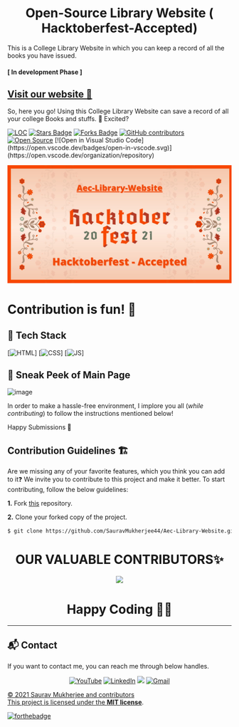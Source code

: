<h1 align="center">Open-Source Library Website ( Hacktoberfest-Accepted)</h1>

This is a College Library Website in which you can keep a record of all the books you have issued. 
<h4>[ In development Phase ]</h4>
<h2> 
<a href="https://sauravmukherjee44.github.io/Aec-Library-Website/" target="_blank">Visit our website 🚀</a>
</h2> 

So, here you go! Using this College Library Website can save a record of all your college Books and stuffs. 🤩 Excited?
<div align="left">
<a href="https://github.com/SauravMukherjee44/Aec-Library-Website"><img src="https://sloc.xyz/github/SauravMukherjee44/Aec-Library-Website" alt="LOC"/></a>
<a href="https://github.com/SauravMukherjee44/Aec-Library-Website"><img src="https://img.shields.io/github/stars/SauravMukherjee44/Aec-Library-Website" alt="Stars Badge"/></a>
<a href="https://github.com/SauravMukherjee44/Aec-Library-Website/network/members"><img src="https://img.shields.io/github/forks/SauravMukherjee44/Aec-Library-Website" alt="Forks Badge"/></a>
<a href="https://github.com/SauravMukherjee44/Aec-Library-Website/graphs/contributors"><img alt="GitHub contributors" src="https://img.shields.io/github/contributors/SauravMukherjee44/Aec-Library-Website?color=2b9348"></a>
<a href="https://github.com/SauravMukherjee44/Aec-Library-Website"><img src="https://badges.frapsoft.com/os/v2/open-source.svg" alt="Open Source"/></a>
[![Open in Visual Studio Code](https://open.vscode.dev/badges/open-in-vscode.svg)](https://open.vscode.dev/organization/repository)
</div>


![image](https://github.com/SauravMukherjee44/Aec-Library-Website/blob/35d1c25fa8a5e856c0b03e79ac243d6c559d0710/images/Hacktoberfest%20-%20Accepted.png)

# Contribution is fun! 🧡

## 📌 Tech Stack
[![HTML](https://img.shields.io/badge/html5%20-%23E34F26.svg?&style=for-the-badge&logo=html5&logoColor=white)]
[![CSS](https://img.shields.io/badge/css3%20-%231572B6.svg?&style=for-the-badge&logo=css3&logoColor=white)]
[![JS](https://img.shields.io/badge/javascript%20-%23323330.svg?&style=for-the-badge&logo=javascript&logoColor=%23F7DF1E)]

## 📌 Sneak Peek of Main Page
![image](https://github.com/SauravMukherjee44/Aec-Library-Website/blob/7cf3bafebd9e1a6d6fa95f40822cbcdd28a4005b/assets/images/aec.PNG)

In order to make a hassle-free environment, I implore you all (_while contributing_) to follow the instructions mentioned below!

Happy Submissions :slightly_smiling_face:

## Contribution Guidelines 🏗

Are we missing any of your favorite features, which you think you can add to it❓ We invite you to contribute to this project and make it better. 
To start contributing, follow the below guidelines: 

**1.**  Fork [this](https://github.com/SauravMukherjee44/Aec-Library-Website) repository.

**2.**  Clone your forked copy of the project.

```bash
$ git clone https://github.com/SauravMukherjee44/Aec-Library-Website.git
```
<h1 align=center> OUR VALUABLE CONTRIBUTORS✨ </h1>
<p align="center">
  
	
<a href="https://github.com/SauravMukherjee44/Aec-Library-Website/graphs/contributors">
  <img src="https://contrib.rocks/image?repo=SauravMukherjee44/Aec-Library-Website" />
</a>

<h1 align=center>Happy Coding 👨‍💻 </h1>


---
<h2>📬 Contact</h2>

If you want to contact me, you can reach me through below handles.

<div align="center">

<a  href="https://www.youtube.com/channel/UCYGVtIgQIAChKBWBmChxzJw" target="_blank"><img alt="YouTube" src="https://img.shields.io/badge/Youtube-%23FF0000.svg?style=for-the-badge&logo=YouTube&logoColor=white" /></a>
<a  href="https://www.linkedin.com/in/sauravmukherjee44/" target="_blank"><img alt="LinkedIn" src="https://img.shields.io/badge/linkedin%20-%230077B5.svg?&style=for-the-badge&logo=linkedin&logoColor=white" /></a>
<a href="https://twitter.com/mesourav44" target="_blank"><img src="https://img.shields.io/badge/twitter-%2300acee.svg?&style=for-the-badge&logo=twitter&logoColor=white&alt=twitter" /></a>
<a href="mailto:mesouravofficial@gmail.com"><img  alt="Gmail" src="https://img.shields.io/badge/Gmail-D14836?style=for-the-badge&logo=gmail&logoColor=white" />

</div>

© 2021 Saurav Mukherjee and contributors\
This project is licensed under the [**MIT license**](https://github.com/SauravMukherjee44/Aec-Library-Website/blob/main/LICENSE).

[![forthebadge](https://forthebadge.com/images/badges/built-with-love.svg)](https://forthebadge.com)
